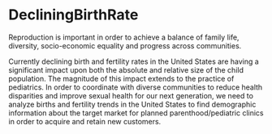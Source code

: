 # DecliningBirthRate
 Reproduction is important in order to achieve a balance of family life, diversity, socio-economic equality and progress across communities. 
 
 Currently declining birth and fertility rates in the United States are having a significant impact upon both the absolute and relative size of the child population. The magnitude of this impact extends to the practice of pediatrics. In order to coordinate with diverse communities to reduce health disparities and improve sexual health for our next generation, we  need to analyze births and fertility trends in the United States to find demographic information about the target market for planned parenthood/pediatric clinics in order to acquire and retain new customers.

